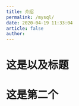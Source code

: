 ```yaml
---
title: 介绍
permalink: /mysql/
date: 2020-04-19 11:33:04
article: false
author:
---
```

# 这是以及标题

# 这是第二个
